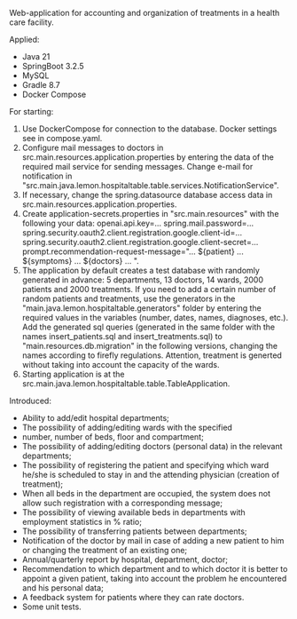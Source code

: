 Web-application for accounting and organization of treatments in a health care facility.

Applied:
- Java 21
- SpringBoot 3.2.5
- MySQL
- Gradle 8.7
- Docker Compose

For starting:
1) Use DockerCompose for connection to the database. Docker settings see in compose.yaml.
2) Configure mail messages to doctors in src.main.resources.application.properties by entering the data of the required mail service for sending messages. Change e-mail for notification in "src.main.java.lemon.hospitaltable.table.services.NotificationService".
3) If necessary, change the spring.datasource database access data in src.main.resources.application.properties.
4) Create application-secrets.properties in "src.main.resources" with the following your data:
   openai.api.key=...
   spring.mail.password=...
   spring.security.oauth2.client.registration.google.client-id=...
   spring.security.oauth2.client.registration.google.client-secret=...
   prompt.recommendation-request-message="... ${patient} ... ${symptoms} ... ${doctors} ... ".
5) The application by default creates a test database with randomly generated in advance: 5 departments, 13 doctors, 14 wards, 2000 patients and 2000 treatments. If you need to add a certain number of random patients and treatments, use the generators in the "main.java.lemon.hospitaltable.generators" folder by entering the required values ​​in the variables (number, dates, names, diagnoses, etc.). Add the generated sql queries (generated in the same folder with the names insert_patients.sql and insert_treatments.sql) to "main.resources.db.migration" in the following versions, changing the names according to firefly regulations. Attention, treatment is generted without taking into account the capacity of the wards.
6) Starting application is at the src.main.java.lemon.hospitaltable.table.TableApplication.


Introduced:
* Ability to add/edit hospital departments;
* The possibility of adding/editing wards with the specified
* number, number of beds, floor and compartment;
* The possibility of adding/editing doctors (personal data) in the relevant departments;
* The possibility of registering the patient and specifying which ward he/she is scheduled to stay in and the attending physician (creation of treatment);
* When all beds in the department are occupied, the system does not allow such registration with a corresponding message;
* The possibility of viewing available beds in departments with employment statistics in % ratio;
* The possibility of transferring patients between departments;
* Notification of the doctor by mail in case of adding a new patient to him or changing the treatment of an existing one;
* Annual/quarterly report by hospital, department, doctor;
* Recommendation to which department and to which doctor it is better to appoint a given patient, taking into account the problem he encountered and his personal data;
* A feedback system for patients where they can rate doctors.
* Some unit tests.